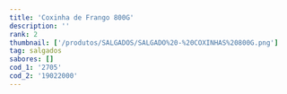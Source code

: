 ```yaml
---
title: 'Coxinha de Frango 800G'
description: ''
rank: 2
thumbnail: ['/produtos/SALGADOS/SALGADO%20-%20COXINHAS%20800G.png']
tag: salgados
sabores: []
cod_1: '2705'
cod_2: '19022000'
---
```


